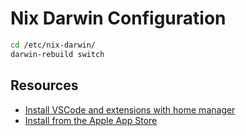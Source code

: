 # Nix Darwin Configuration

```sh
cd /etc/nix-darwin/
darwin-rebuild switch
```

## Resources

- [Install VSCode and extensions with home manager](https://davi.wsh/blog/2024/11/nix-vscode/)
- [Install from the Apple App Store](https://github.com/mas-cli/mas)
